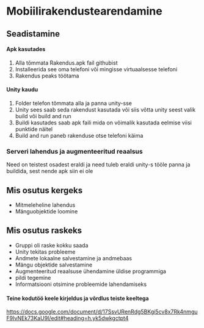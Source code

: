 # Mobiilirakendustearendamine
## Seadistamine
#### Apk kasutades
1. Alla tõmmata Rakendus.apk fail githubist
2. Installeerida see oma telefoni või mingisse virtuaalsesse telefoni
3. Rakendus peaks töötama
#### Unity kaudu
1. Folder telefon tõmmata alla ja panna unity-sse
2. Unity sees saab seda rakendust kasutada või siis võtta unity seest valik build või build and run
3. Buildi kasutades saab apk faili mida on võimalik kasutada eelmise viisi punktide näitel
4. Build and run paneb rakenduse otse telefoni käima
### Serveri lahendus ja augmenteeritud reaalsus
Need on teistest osadest eraldi ja need tuleb eraldi unity-s tööle panna ja buildida, sest nende apk siin ei ole

## Mis osutus kergeks
- Mitmeleheline lahendus
- Mänguobjektide loomine

## Mis osutus raskeks
- Gruppi oli raske kokku saada
- Unity tekitas probleeme
- Andmete lokaalne salvestamine ja andmebaas
- Mängu objektide salvestamine 
- Augmenteeritud reaalsuse ühendamine üldise programmiga
- pildi tegemine
- Informatsiooni otsimine probleemide lahendamiseks

#### Teine kodutöö keele kirjeldus ja võrdlus teiste keeltega
https://docs.google.com/document/d/17SsvURenRdg5BKgi5cv8x7Rk4nmguF9IvNEk73KaU9I/edit#heading=h.yk5dwkgctpt4 
